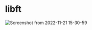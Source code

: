 # libft
![Screenshot from 2022-11-21 15-30-59](https://user-images.githubusercontent.com/118270669/203094326-f2dc715b-7786-4e9d-bc59-04a11e024b27.png)
